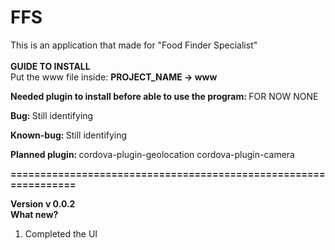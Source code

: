 # FFS
This is an application that made for "Food Finder Specialist"
<br />
<br />
<b> GUIDE TO INSTALL </b>
<br />
Put the www file inside:
<b> PROJECT_NAME -> www </b>

<b> Needed plugin to install before able to use the program: </b>
FOR NOW NONE

<b> Bug: </b>
Still identifying

<b> Known-bug: </b>
Still identifying

<b> Planned plugin: </b>
cordova-plugin-geolocation
cordova-plugin-camera

<b> ================================================================ </b>
<br />

<b> Version v 0.0.2 </b>
<br />
<b> What new? </b>
1. Completed the UI
